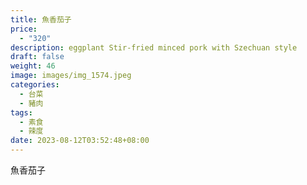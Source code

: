 ```yaml
---
title: 魚香茄子
price:
  - "320"
description: eggplant Stir-fried minced pork with Szechuan style
draft: false
weight: 46
image: images/img_1574.jpeg
categories:
  - 台菜
  - 豬肉
tags:
  - 素食
  - 辣度
date: 2023-08-12T03:52:48+08:00
---
```

魚香茄子